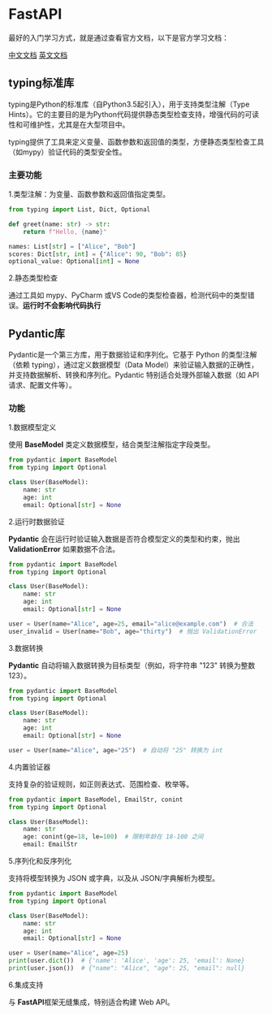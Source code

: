 # FastAPI

最好的入门学习方式，就是通过查看官方文档，以下是官方学习文档：

[中文文档](https://fastapi.tiangolo.com/zh/#api_2)
[英文文档](https://fastapi.tiangolo.com/markdow格式)

## typing标准库

typing是Python的标准库（自Python3.5起引入），用于支持类型注解（Type Hints）。它的主要目的是为Python代码提供静态类型检查支持，增强代码的可读性和可维护性，尤其是在大型项目中。

typing提供了工具来定义变量、函数参数和返回值的类型，方便静态类型检查工具（如mypy）验证代码的类型安全性。

### 主要功能

1.类型注解：为变量、函数参数和返回值指定类型。

```python
from typing import List, Dict, Optional

def greet(name: str) -> str:
    return f"Hello, {name}"

names: List[str] = ["Alice", "Bob"]
scores: Dict[str, int] = {"Alice": 90, "Bob": 85}
optional_value: Optional[int] = None
```

2.静态类型检查

通过工具如 mypy、PyCharm 或VS Code的类型检查器，检测代码中的类型错误。**运行时不会影响代码执行**

## Pydantic库

Pydantic是一个第三方库，用于数据验证和序列化。它基于 Python 的类型注解（依赖 typing），通过定义数据模型（Data Model）来验证输入数据的正确性，并支持数据解析、转换和序列化。Pydantic 特别适合处理外部输入数据（如 API 请求、配置文件等）。

### 功能

1.数据模型定义

使用 **BaseModel** 类定义数据模型，结合类型注解指定字段类型。

```python
from pydantic import BaseModel
from typing import Optional

class User(BaseModel):
    name: str
    age: int
    email: Optional[str] = None
```

2.运行时数据验证

**Pydantic** 会在运行时验证输入数据是否符合模型定义的类型和约束，抛出 **ValidationError** 如果数据不合法。

```python
from pydantic import BaseModel
from typing import Optional

class User(BaseModel):
    name: str
    age: int
    email: Optional[str] = None

user = User(name="Alice", age=25, email="alice@example.com")  # 合法
user_invalid = User(name="Bob", age="thirty")  # 抛出 ValidationError
```

3.数据转换

**Pydantic** 自动将输入数据转换为目标类型（例如，将字符串 "123" 转换为整数 123）。

```python
from pydantic import BaseModel
from typing import Optional

class User(BaseModel):
    name: str
    age: int
    email: Optional[str] = None

user = User(name="Alice", age="25")  # 自动将 "25" 转换为 int
```

4.内置验证器

支持复杂的验证规则，如正则表达式、范围检查、枚举等。

```python
from pydantic import BaseModel, EmailStr, conint
from typing import Optional

class User(BaseModel):
    name: str
    age: conint(ge=18, le=100)  # 限制年龄在 18-100 之间
    email: EmailStr
```

5.序列化和反序列化

支持将模型转换为 JSON 或字典，以及从 JSON/字典解析为模型。

```python
from pydantic import BaseModel
from typing import Optional

class User(BaseModel):
    name: str
    age: int
    email: Optional[str] = None

user = User(name="Alice", age=25)
print(user.dict())  # {'name': 'Alice', 'age': 25, 'email': None}
print(user.json())  # {"name": "Alice", "age": 25, "email": null}
```

6.集成支持

与 **FastAPI**框架无缝集成，特别适合构建 Web API。
